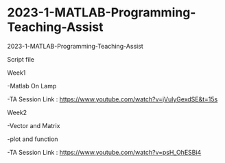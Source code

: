 # 2023-1-MATLAB-Programming-Teaching-Assist
2023-1-MATLAB-Programming-Teaching-Assist

Script file

Week1

-Matlab On Lamp

-TA Session Link : https://www.youtube.com/watch?v=jVulyGexdSE&t=15s

Week2

-Vector and Matrix

-plot and function
 
-TA Session Link : https://www.youtube.com/watch?v=psH_OhESBi4
